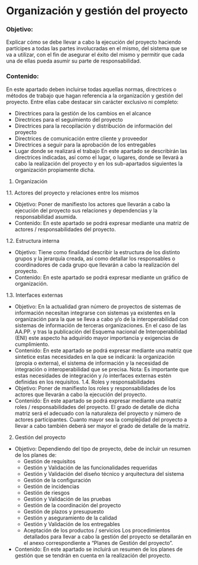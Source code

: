 # Organización y gestión del proyecto
### Objetivo: 
Explicar cómo se debe llevar a cabo la ejecución del proyecto haciendo partícipes a todas las partes involucradas en el mismo, del sistema que se va a utilizar, con el fin de asegurar el éxito del mismo y permitir que cada una de ellas pueda asumir su parte de responsabilidad.
### Contenido: 
En este apartado deben incluirse todas aquellas normas, directrices o métodos de trabajo que hagan referencia a la organización y gestión del proyecto. Entre ellas cabe destacar sin carácter exclusivo ni completo:
- Directrices para la gestión de los cambios en el alcance
- Directrices para el seguimiento del proyecto
- Directrices para la recopilación y distribución de información del proyecto
- Directrices de comunicación entre cliente y proveedor
- Directrices a seguir para la aprobación de los entregables
- Lugar donde se realizará el trabajo
En este apartado se describirán las directrices indicadas, así como el lugar, o lugares,
donde se llevará a cabo la realización del proyecto y en los sub-apartados siguientes la
organización propiamente dicha. 

1. Organización

1.1. Actores del proyecto y relaciones entre los mismos
* Objetivo: Poner de manifiesto los actores que llevarán a cabo la ejecución del proyecto sus relaciones y dependencias y la responsabilidad asumida.
* Contenido: En este apartado se podrá expresar mediante una matriz de actores / responsabilidades del proyecto.

1.2. Estructura interna
* Objetivo: Tiene como finalidad describir la estructura de los distinto grupos y la jerarquía creada, así como detallar los responsables o coordinadores de cada grupo que llevarán a cabo la realización del proyecto.
* Contenido: En este apartado se podrá expresar mediante un gráfico de organización.

1.3. Interfaces externas
* Objetivo: En la actualidad gran número de proyectos de sistemas de información necesitan integrarse con sistemas ya existentes en la organización para la que se lleva a cabo y/o de la interoperabilidad con sistemas de información de terceras organizaciones.
En el caso de las AA.PP. y tras la publicación del Esquema nacional de Interoperabilidad (ENI) este aspecto ha adquirido mayor importancia y exigencias de cumplimiento.
* Contenido: En este apartado se podrá expresar mediante una matriz que sintetice estas necesidades en la que se indicará: la organización (propia o externa), el sistema de información y la necesidad de integración o interoperabilidad que se precisa.
Nota: Es importante que estas necesidades de integración y /o interfaces externas estén
definidas en los requisitos.
1.4. Roles y responsabilidades
* Objetivo: Poner de manifiesto los roles y responsabilidades de los actores que llevarán a cabo la ejecución del proyecto.
* Contenido: En este apartado se podrá expresar mediante una matriz roles /
responsabilidades del proyecto. El grado de detalle de dicha matriz será el adecuado con
la naturaleza del proyecto y número de actores participantes. Cuanto mayor sea la
complejidad del proyecto a llevar a cabo también deberá ser mayor el grado de detalle de la matriz.
2. Gestión del proyecto
* Objetivo: Dependiendo del tipo de proyecto, debe de incluir un resumen de los planes de:
  - Gestión de requisitos
  - Gestión y Validación de las funcionalidades requeridas
  - Gestión y Validación del diseño técnico y arquitectura del sistema
  - Gestión de la configuración
  - Gestión de incidencias
  - Gestión de riesgos
  - Gestión y Validación de las pruebas
  - Gestión de la coordinación del proyecto
  - Gestión de plazos y presupuesto
  - Gestión y aseguramiento de la calidad
  - Gestión y Validación de los entregables
  - Aceptación de los productos / servicios
Los procedimientos detallados para llevar a cabo la gestión del proyecto se detallarán en el anexo correspondiente a “Planes de Gestión del proyecto”.
* Contenido: En este apartado se incluirá un resumen de los planes de gestión que se tendrán en cuenta en la realización del proyecto. 
